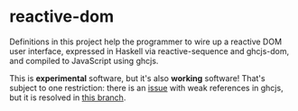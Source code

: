 # reactive-dom

Definitions in this project help the programmer to wire up a reactive DOM user
interface, expressed in Haskell via reactive-sequence and ghcjs-dom, and
compiled to JavaScript using ghcjs.

This is **experimental** software, but it's also **working** software!
That's subject to one restriction: there is an
[issue](https://github.com/ghcjs/shims/pull/25#issuecomment-154876738)
with weak references in ghcjs, but it is resolved in
[this branch](https://github.com/alios/shims/tree/fix-reactive-banana).
